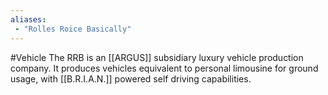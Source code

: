 ```yaml
---
aliases: 
 - "Rolles Roice Basically"
---
```

#Vehicle
The RRB is an [[ARGUS]] subsidiary luxury vehicle production company. It produces vehicles equivalent to personal limousine for ground usage, with [[B.R.I.A.N.]] powered self driving capabilities.